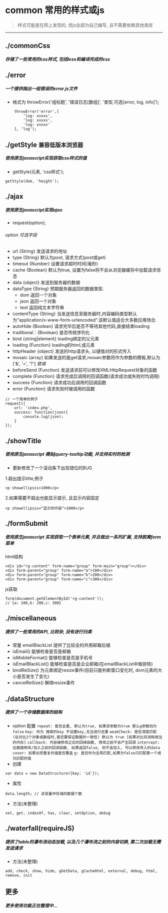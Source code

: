 # common 常用的样式或js
> 样式可能是在网上发现的,
> 但js全部为自己编写, 且不需要依赖其他类库
---

## ./commonCss
##### 存储了一些常用的css样式, 包括less和编译完成的css

## ./error
##### 一个提供抛出一组错误的error.js文件
- 格式为 throwError('组标题', '错误日志[数组]', '类型,可选[error, log, info]');
```
    throwError('error',[
        'log: xxxxx',
        'log: xxxxx',
        'log: xxxxx'
    ], 'log');
```

## ./getStyle `兼容低版本浏览器`
##### 使用原生javascript实现获取css样式的值
- getStyle(元素, 'css样式');
```
getStyle(dom, 'height');
```

## ./ajax
##### 使用原生javascript实现ajax
- request(option);

###### option 可选字段
- url {String} 发送请求的地址
- type {String} 默认为post, 请求方式(post或get)
- timeout {Number} 设置请求超时时间(毫秒)
- cache {Boolean} 默认为true, 设置为false将不会从浏览器缓存中加载请求信息
- data {object} 发送到服务器的数据
- dataType {String} 预期服务器返回的数据类型.
    - dom  返回一个对象
    - json 返回一个对象
    - text 返回纯文本字符串
- contentType {String} 当发送信息至服务器时,内容编码类型默认为"application/x-www-form-urlencoded".该默认值适合大多数应用场合.
- autoHide {Boolean} 请求完毕后是否不等待其他代码,直接结束loading
- traditional：{Boolean} 是否传统序列化
- bind {string|element} loading绑定的父元素
- loading {Function} loading的html,或元素
- httpHeader {object} 发送的http请求头, 以键值对的形式传入
- mosaic {array} 如果发送的是get请求,mosaic参数将作为参数的模板,默认为 ['&', '=', '?'] *禁用*
- beforeSend {Function} 发送请求前可以修改XMLHttpRequest对象的函数
- complete {Function} 请求完成后调用的回调函数(请求成功或失败时均调用)
- success {Function} 请求成功后调用的回调函数
- error {Function} 请求失败时被调用的函数
```
// 一个简单的例子
request({
    url: 'index.php',
    success: function(json){
        console.log(json);
    }
});
```
## ./showTitle
##### 使用原生javascript 模拟jquery-tooltip功能, 并支持实时的检测
- 更新修改了一个滚动条下出现错位的BUG

1.超出提示title,例子
```
<p showellipsis>1000</p>
```

2.如果需要不超出也能显示提示, 且显示内容固定
```
<p showellipsis="显示的内容">1000</p>
```
## ./formSubmit
##### 使用原生javascript 实现获取一个表单元素, 并且做出一系列扩展, 支持脱离form 菜单
html结构
```
<div id="rg-content" form-name="group" form-main="group"></div>
<div form-parent="group" form-name="a">100</div>
<div form-parent="group" form-name="b">200</div>
<div form-parent="group" form-name="c">300</div>
```
js获取
```
form(document.getElementById('rg-content'));
// {a: 100,b: 200,c: 300}
```

## ./miscellaneous
##### 提供了一些常用的API, 比较杂, 没有进行归类
- 常量 emailBlackList 提供了比较全的共用邮箱后缀
- isEmail() 能够检查是否是邮箱
- isMobileFormat() 能够检查是否是手机号
- isEmailBlackList() 能够检查是否是企业邮箱(在emailBlackList中做排除)
- bindReSize() 为元素绑定resize事件(目前只能判断窗口变化时, dom元素的大小是否发生了变化)
- cancelReSize() 解绑resize事件

## ./dataStructure
##### 提供了一个存储数据库的结构
 - option 配置
 `repeat: 是否去重, 默认为true, 如果该参数为true 那么g参数则为false`
 `key: 作为 搜索的key 不设置key,无法进行去重`
 `weakCheck: 是否深度匹配 (在对比2个对象或数组时,是否要保证数据的一致性) 默认为 true [如果对比将消耗相当的内存]`
 `callback: 内容被修改之后的回掉函数, 修改之前不会产生回调`
 `intercept: 在数据修改/加入之前的回调函数, 如果返回false, 则不会加入, 可以修改传入的data`
 `cover: 如果出现重复的值是否覆盖`
 `g: 是否作为全局匹配,如果为false只匹配第一个成功匹配的值`
 - 创建
 ```
 var data = new DataStructure({key: 'id'});
 ```

 - 属性
 ```
 data.length; // 该变量中存储的数据个数

 ```

 - 方法(未整理)
 ```
 set, get, indexOf, has, clear, setOption, debug
 ```

## ./waterfall(requireJS)
##### 提供了table的瀑布流动态加载, 以及几个瀑布流之前的内容切换, 第二次加载无需发送请求

- 方法(未整理)
```
add, check, show, hide, gGetData, gCacheHtml, external, debug, html, remove, init
```


## 更多
##### 更多使用功能正在整理中...